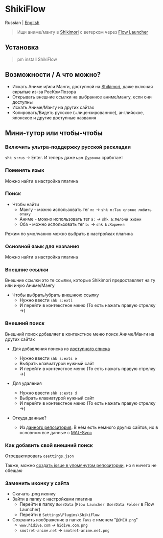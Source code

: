 # ShikiFlow

Russian | [English](ReadMe.md)

> Ищи аниме/мангу в [Shikimori](https://shikimori.one) с ветерком через [Flow Launcher](https://www.flowlauncher.com)

## Установка

> pm install ShikiFlow

## Возможности / А что можно?

- Искать Аниме и/или Манги, доступной на [Shikimori](https://shikimori.one/anime-industry), даже включая скрытые из-за РосКомПозора
- Открывать внешние ссылки на выбранное аниме/мангу, если они доступны
- Искать Аниме/Мангу на других сайтах
- Копировать/Видеть русское (+лицензированное), английское, японское и другие доступные названия

## Мини-тутор или чтобы-чтобы

### Включить ультра-поддержку русской раскладки

`shk s:rus` -> Enter. И теперь даже `ырл Дурочка` сработает

### Поменять язык

Можно найти в настройка плагина

### Поиск

- Чтобы найти
  - Мангу - можно использовать тег `m:` -> `shk m:Так сложно любить отаку`
  - Аниме - можно использовать тег `a:` -> `shk a:Мелочи жизни`
  - Оба - можно использовать тег `b:` -> `shk b:Хоримия`

Режим по умолчанию можно выбрать в настройках плагина

### Основной язык для названия

Можно найти в настройка плагина

### Внешние ссылки

Внешние ссылки это те ссылки, которые Shikimori предоставляет на ту или иную Аниме/Мангу

- Чтобы выбрать/убрать внешнюю ссылку
  - Нужно ввести `shk s:extl`
  - И перейти в контекстное меню (То есть нажать правую стрелку →)

### Внешний поиск

Внешний поиск добавляет в контекстное меню поиск Аниме/Манги на других сайтах

- Для добавления поиска из [доступного списка](https://github.com/NoPlagiarism/AnMaSearchTerms)
  - Нужно ввести `shk s:exts e`
  - Выбрать клавиатурой нужный сайт
  - И перейти в контекстное меню (То есть нажать правую стрелку →)
- Для удаления
  - Нужно ввести `shk s:exts d`
  - Выбрать клавиатурой нужный сайт
  - И перейти в контекстное меню (То есть нажать правую стрелку →)

- Откуда данные?
  - Из [данного репозитория](https://github.com/NoPlagiarism/AnMaSearchTerms). В нём есть немного других сайтов, но в основном все данные с [MAL-Sync](https://malsync.moe)

### Как добавить свой внешний поиск

<!-- TODO: write this after AnMaSearchTerms ReadMe -->
<!-- - Go to `UserData` folder (`Flow Launcher UserData Folder` in Flow Launcher)
- Go to `Settings\Plugins\ShikiFlow`
- Open `osettings.json`
  - If it does not exists, try adding some External Link or External Search using steps above
- -->

Отредактировать `osettings.json`

Также, можно [создать issue в упомянутом репозитории](https://github.com/NoPlagiarism/AnMaSearchTerms), но я ничего не обещаю

### Заменить иконку у сайта

- Скачать .png иконку
- Зайти в папку с настройками плагина
  - Перейти в папку `UserData` (`Flow Launcher UserData Folder` в Flow Launcher)
  - Перейти в `Settings\Plugins\ShikiFlow`
- Сохранить изображение в папке `Favs` с именем "`ДОМЕН.png`"
  - `www.hidive.com` -> `hidive.com.png`
  - `smotret-anime.net` -> `smotret-anime.net.png`
